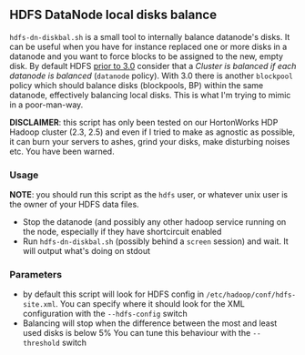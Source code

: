 ## HDFS DataNode local disks balance

`hdfs-dn-diskbal.sh` is a small tool to internally balance datanode's disks.
It can be useful when you have for instance replaced one or more disks in a 
datanode and you want to force blocks to be assigned to the new, empty disk.
By default HDFS [prior to 3.0](https://hadoop.apache.org/docs/current/hadoop-project-dist/hadoop-hdfs/HDFSCommands.html#balancer) consider that a
*Cluster is balanced if each datanode is balanced* (`datanode` policy). 
With 3.0 there is another `blockpool` policy which should balance disks (blockpools, BP)
within the same datanode, effectively balancing local disks.
This is what I'm trying to mimic in a poor-man-way.

**DISCLAIMER**: this script has only been tested on our HortonWorks HDP Hadoop cluster (2.3, 2.5)
and even if I tried to make as agnostic as possible, it can burn your servers to ashes,
grind your disks, make disturbing noises etc. You have been warned.

### Usage

**NOTE**: you should run this script as the `hdfs` user, or whatever unix user is the
owner of your HDFS data files.

* Stop the datanode (and possibly any other hadoop service running on the node, 
especially if they have shortcircuit enabled
* Run `hdfs-dn-diskbal.sh` (possibly behind a `screen` session) and wait. It will output
what's doing on stdout

### Parameters

* by default this script will look for HDFS config in `/etc/hadoop/conf/hdfs-site.xml`. You can 
specify where it should look for the XML configuration with the `--hdfs-config` switch
* Balancing will stop when the difference between the most and least used disks is below 5%
You can tune this behaviour with the `--threshold` switch

